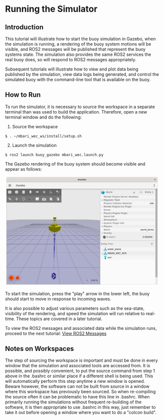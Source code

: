 # Running the Simulator

## Introduction

This tutorial will illustrate how to start the buoy simulation in Gazebo, when the simulation is running, a rendering of the buoy system motions will be visible, and ROS2 messages will be published that represent the buoy systems state.  The simulation also provides the same ROS2 services the real buoy does, so will respond to ROS2 messages appropriately.

Subsequent tutorials will illustrate how to view and plot data being published by the simulation, view data logs being generated, and control the simulated buoy with the command-line tool that is available on the buoy.


## How to Run
To run the simulator, it is necessary to source the workspace in a separate terminal than was used to build the application.  Therefore, open a new terminal window and do the following:

1. Source the workspace
```
$ . ~/mbari_wec_ws/install/setup.sh
```
2. Launch the simulation
```
$ ros2 launch buoy_gazebo mbari_wec.launch.py 
```

The Gazebo rendering of the buoy system should become visible and appear as follows:

![here](images/BuoyGazebo.png)

To start the simulation, press the "play" arrow in the lower left, the buoy should start to move in response to incoming waves.

It is also possible to adjust various parameters such as the sea-state, visibility of the rendering, and speed the simulation will run relative to real-time.  These topics are covered in a later tutorial.

To view the ROS2 messages and associated data while the simulation runs, proceed to the next tutorial: [View ROS2 Messages](SimulatorOutputROS.md)

## Notes on Workspaces
The step of sourcing the workspace is important and must be done in every window that the simulation and associated tools are accessed from.  It is possible, and possibly convenient, to put the source command from step 1 above in the .bashrc or similar place if a different shell is being used.  This will automatically perform this step anytime a new window is opened.  Beware however, the software can not be built from source in a window where this workspace has previously been sourced.  So when re-compiling the source often it can be problematic to have this line in .bashrc.  When primarily running the simulations without frequent re-building of the software, it is then appropriate to use .bashrc in this way, just remember to take it out before opening a window where you want to do a "colcon build".

